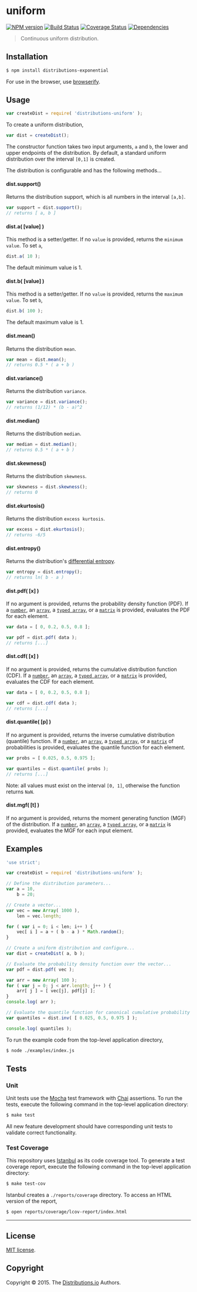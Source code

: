 uniform
===
[![NPM version][npm-image]][npm-url] [![Build Status][travis-image]][travis-url] [![Coverage Status][coveralls-image]][coveralls-url] [![Dependencies][dependencies-image]][dependencies-url]

> Continuous uniform distribution.


## Installation

``` bash
$ npm install distributions-exponential
```

For use in the browser, use [browserify](https://github.com/substack/node-browserify).


## Usage

``` javascript
var createDist = require( 'distributions-uniform' );
```

To create a uniform distribution,

``` javascript
var dist = createDist();
```

The constructor function takes two input arguments, `a` and `b`, the lower and upper endpoints of the distribution. By default, a standard uniform distribution over the interval `[0,1]` is created.

The distribution is configurable and has the following methods...


#### dist.support()

Returns the distribution support, which is all numbers in the interval `[a,b]`.

``` javascript
var support = dist.support();
// returns [ a, b ]
```


#### dist.a( [value] )

This method is a setter/getter. If no `value` is provided, returns the `minimum value`. To set `a`,

``` javascript
dist.a( 10 );
```

The default minimum value is 1.

#### dist.b( [value] )

This method is a setter/getter. If no `value` is provided, returns the `maximum value`. To set `b`,

``` javascript
dist.b( 100 );
```

The default maximum value is 1.

#### dist.mean()

Returns the distribution `mean`.

``` javascript
var mean = dist.mean();
// returns 0.5 * ( a + b )
```


#### dist.variance()

Returns the distribution `variance`.

``` javascript
var variance = dist.variance();
// returns (1/12) * (b - a)^2
```


#### dist.median()

Returns the distribution `median`.

``` javascript
var median = dist.median();
// returns 0.5 * ( a + b )
```

#### dist.skewness()

Returns the distribution `skewness`.

``` javascript
var skewness = dist.skewness();
// returns 0
```

#### dist.ekurtosis()

Returns the distribution `excess kurtosis`.

``` javascript
var excess = dist.ekurtosis();
// returns -6/5
```

#### dist.entropy()

Returns the distribution's [differential entropy](http://en.wikipedia.org/wiki/Differential_entropy).

``` javascript
var entropy = dist.entropy();
// returns ln( b - a )
```

#### dist.pdf( [x] )

If no argument is provided, returns the probability density function (PDF). If a [`number`](https://developer.mozilla.org/en-US/docs/Web/JavaScript/Reference/Global_Objects/Number), an [`array`](https://developer.mozilla.org/en-US/docs/Web/JavaScript/Reference/Global_Objects/Array), a [`typed array`](https://developer.mozilla.org/en-US/docs/Web/JavaScript/Typed_arrays), or a [`matrix`](https://github.com/dstructs/matrix) is provided, evaluates the PDF for each element.

``` javascript
var data = [ 0, 0.2, 0.5, 0.8 ];

var pdf = dist.pdf( data );
// returns [...]
```

#### dist.cdf( [x] )

If no argument is provided, returns the cumulative distribution function (CDF). If a [`number`](https://developer.mozilla.org/en-US/docs/Web/JavaScript/Reference/Global_Objects/Number), an [`array`](https://developer.mozilla.org/en-US/docs/Web/JavaScript/Reference/Global_Objects/Array), a [`typed array`](https://developer.mozilla.org/en-US/docs/Web/JavaScript/Typed_arrays), or a [`matrix`](https://github.com/dstructs/matrix) is provided, evaluates the CDF for each element.


``` javascript
var data = [ 0, 0.2, 0.5, 0.8 ];

var cdf = dist.cdf( data );
// returns [...]
```


#### dist.quantile( [p] )

If no argument is provided, returns the inverse cumulative distribution (quantile) function. If a [`number`](https://developer.mozilla.org/en-US/docs/Web/JavaScript/Reference/Global_Objects/Number), an [`array`](https://developer.mozilla.org/en-US/docs/Web/JavaScript/Reference/Global_Objects/Array), a [`typed array`](https://developer.mozilla.org/en-US/docs/Web/JavaScript/Typed_arrays), or a [`matrix`](https://github.com/dstructs/matrix) of probabilities is provided, evaluates the quantile function for each element.

``` javascript
var probs = [ 0.025, 0.5, 0.975 ];

var quantiles = dist.quantile( probs );
// returns [...]
```

Note: all values must exist on the interval `[0, 1]`, otherwise the function returns `NaN`.

#### dist.mgf( [t] )

If no argument is provided, returns the moment generating function (MGF) of the distribution. If a [`number`](https://developer.mozilla.org/en-US/docs/Web/JavaScript/Reference/Global_Objects/Number), an [`array`](https://developer.mozilla.org/en-US/docs/Web/JavaScript/Reference/Global_Objects/Array), a [`typed array`](https://developer.mozilla.org/en-US/docs/Web/JavaScript/Typed_arrays), or a [`matrix`](https://github.com/dstructs/matrix) is provided, evaluates the MGF for each input element.


## Examples

``` javascript
'use strict';

var createDist = require( 'distributions-uniform' );

// Define the distribution parameters...
var a = 10,
	b = 20;

// Create a vector...
var vec = new Array( 1000 ),
	len = vec.length;

for ( var i = 0; i < len; i++ ) {
	vec[ i ] = a + ( b - a ) * Math.random();
}

// Create a uniform distribution and configure...
var dist = createDist( a, b );

// Evaluate the probability density function over the vector...
var pdf = dist.pdf( vec );

var arr = new Array( 100 );
for ( var j = 0; j < arr.length; j++ ) {
	arr[ j ] = [ vec[j], pdf[j] ];
}
console.log( arr );

// Evaluate the quantile function for canonical cumulative probability values...
var quantiles = dist.inv( [ 0.025, 0.5, 0.975 ] );

console.log( quantiles );

```

To run the example code from the top-level application directory,

``` bash
$ node ./examples/index.js
```


## Tests

### Unit

Unit tests use the [Mocha](http://mochajs.org) test framework with [Chai](http://chaijs.com) assertions. To run the tests, execute the following command in the top-level application directory:

``` bash
$ make test
```

All new feature development should have corresponding unit tests to validate correct functionality.


### Test Coverage

This repository uses [Istanbul](https://github.com/gotwarlost/istanbul) as its code coverage tool. To generate a test coverage report, execute the following command in the top-level application directory:

``` bash
$ make test-cov
```

Istanbul creates a `./reports/coverage` directory. To access an HTML version of the report,

``` bash
$ open reports/coverage/lcov-report/index.html
```


---
## License

[MIT license](http://opensource.org/licenses/MIT).


## Copyright

Copyright &copy; 2015. The [Distributions.io](https://github.com/distributions-io) Authors.

[npm-image]: http://img.shields.io/npm/v/distributions-exponential.svg
[npm-url]: https://npmjs.org/package/distributions-exponential

[travis-image]: http://img.shields.io/travis/distributions-io/exponential/master.svg
[travis-url]: https://travis-ci.org/distributions-io/exponential

[coveralls-image]: https://img.shields.io/coveralls/distributions-io/exponential/master.svg
[coveralls-url]: https://coveralls.io/r/distributions-io/exponential?branch=master

[dependencies-image]: http://img.shields.io/david/distributions-io/exponential.svg
[dependencies-url]: https://david-dm.org/distributions-io/exponential

[dev-dependencies-image]: http://img.shields.io/david/dev/distributions-io/exponential.svg
[dev-dependencies-url]: https://david-dm.org/dev/distributions-io/exponential

[github-issues-image]: http://img.shields.io/github/issues/distributions-io/exponential.svg
[github-issues-url]: https://github.com/distributions-io/exponential/issues
